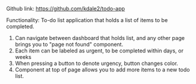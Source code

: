 Github link: https://github.com/kdale2/todo-app

Functionality:
To-do list application that holds a list of items to be completed.<br>
1. Can navigate between dashboard that holds list, and any other page brings you to "page not found" component.<br>
2. Each item can be labeled as urgent, to be completed within days, or weeks<br>
3. When pressing a button to denote urgency, button changes color.<br>
4. Component at top of page allows you to add more items to a new todo list.

